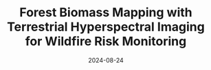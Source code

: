 ---
title: "Forest Biomass Mapping with Terrestrial Hyperspectral Imaging for
Wildfire Risk Monitoring"
image: /images/publications/nathaniel_ssrr.png
collection: publications
category: conferences
permalink: /publication/2024-09-01-ananya-RAL
# excerpt: 'This paper is about fixing template issue #693.'
date: 2024-08-24
venue: 'IEEE International Symposium on Safety, Security, and Rescue Robotics'
# paperurl: 'http://academicpages.github.io/files/paper3.pdf'
citation: 'Nathaniel Hanson*, <b>Sarvesh Prajapati*</b>, James Tukpah, Yash Mewada, Taşkin Padır'
# slidesurl: 'ab'
---
